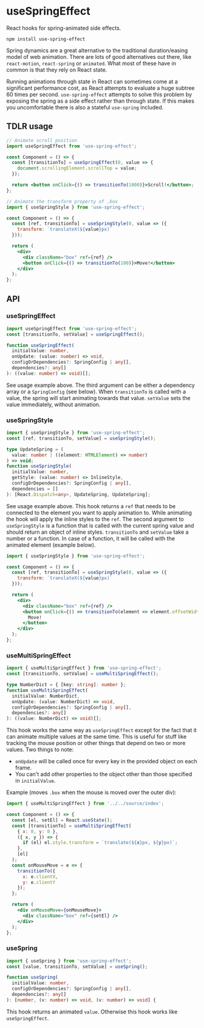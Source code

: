 # useSpringEffect

React hooks for spring-animated side effects.

```
npm install use-spring-effect
```

Spring dynamics are a great alternative to the traditional duration/easing model of web animation. There are lots of good alternatives out there, like `react-motion`, `react-spring` or `animated`. What most of these have in common is that they rely on React state.

Running animations through state in React can sometimes come at a significant performance cost, as React attempts to evaluate a huge subtree 60 times per second. `use-spring-effect` attempts to solve this problem by exposing the spring as a side effect rather than through state. If this makes you uncomfortable there is also a stateful `use-spring` included.

## TDLR usage

```jsx
// Animate scroll position
import useSpringEffect from 'use-spring-effect';

const Component = () => {
  const [transitionTo] = useSpringEffect(0, value => {
    document.scrollingElement.scrollTop = value;
  });

  return <button onClick={() => transitionTo(1000)}>Scroll!</button>;
};
```

```jsx
// Animate the transform property of .box
import { useSpringStyle } from 'use-spring-effect';

const Component = () => {
  const [ref, transitionTo] = useSpringStyle(0, value => ({
    transform: `translateX(${value}px)`
  }));

  return (
    <div>
      <div className="box" ref={ref} />
      <button onClick={() => transitionTo(100)}>Move!</button>
    </div>
  );
};
```

## API

### useSpringEffect

```js
import useSpringEffect from 'use-spring-effect';
const [transitionTo, setValue] = useSpringEffect();
```

```ts
function useSpringEffect(
  initialValue: number,
  onUpdate: (value: number) => void,
  configOrDependencies?: SpringConfig | any[],
  dependencies?: any[]
): ((value: number) => void)[];
```

See usage example above. The third argument can be either a dependency array or a `SpringConfig` (see below). When `transitionTo` is called with a value, the spring will start animating towards that value. `setValue` sets the value immediately, without animation.

### useSpringStyle

```js
import { useSpringStyle } from 'use-spring-effect';
const [ref, transitionTo, setValue] = useSpringStyle();
```

```ts
type UpdateSpring = (
  value: number | ((element: HTMLElement) => number)
) => void;
function useSpringStyle(
  initialValue: number,
  getStyle: (value: number) => InlineStyle,
  configOrDependencies?: SpringConfig | any[],
  dependencies = []
): [React.Dispatch<any>, UpdateSpring, UpdateSpring];
```

See usage example above. This hook returns a `ref` that needs to be connected to the element you want to apply animation to. While animating the hook will apply the inline styles to the `ref`. The second argument to `useSpringStyle` is a function that is called with the current spring value and should return an object of inline styles. `transitionTo` and `setValue` take a number or a function. In case of a function, it will be called with the animated element (example below).

```jsx
import { useSpringStyle } from 'use-spring-effect';

const Component = () => {
  const [ref, transitionTo] = useSpringStyle(0, value => ({
    transform: `translateX(${value}px)`
  }));

  return (
    <div>
      <div className="box" ref={ref} />
      <button onClick={() => transitionTo(element => element.offsetWidth)}>
        Move!
      </button>
    </div>
  );
};
```

### useMultiSpringEffect

```js
import { useMultiSpringEffect } from 'use-spring-effect';
const [transitionTo, setValue] = useMultiSpringEffect();
```

```ts
type NumberDict = { [key: string]: number };
function useMultiSpringEffect(
  initialValue: NumberDict,
  onUpdate: (value: NumberDict) => void,
  configOrDependencies?: SpringConfig | any[],
  dependencies?: any[]
): ((value: NumberDict) => void)[];
```

This hook works the same way as `useSpringEffect` except for the fact that it can animate multiple values at the same time. This is useful for stuff like tracking the mouse position or other things that depend on two or more values. Two things to note:

- `onUpdate` will be called once for every key in the provided object on each frame.
- You can't add other properties to the object other than those specified in `initialValue`.

Example (moves `.box` when the mouse is moved over the outer div):

```jsx
import { useMultiSpringEffect } from '../../source/index';

const Component = () => {
  const [el, setEl] = React.useState();
  const [transitionTo] = useMultiSpringEffect(
    { x: 0, y: 0 },
    ({ x, y }) => {
      if (el) el.style.transform = `translate(${x}px, ${y}px)`;
    },
    [el]
  );
  const onMouseMove = e => {
    transitionTo({
      x: e.clientX,
      y: e.clientY
    });
  };

  return (
    <div onMouseMove={onMouseMove}>
      <div className="box" ref={setEl} />
    </div>
  );
};
```

### useSpring

```js
import { useSpring } from 'use-spring-effect';
const [value, transitionTo, setValue] = useSpring();
```

```ts
function useSpring(
  initialValue: number,
  configOrDependencies?: SpringConfig | any[],
  dependencies?: any[]
): [number, (v: number) => void, (v: number) => void] {
```

This hook returns an animated `value`. Otherwise this hook works like `useSpringEffect`.
